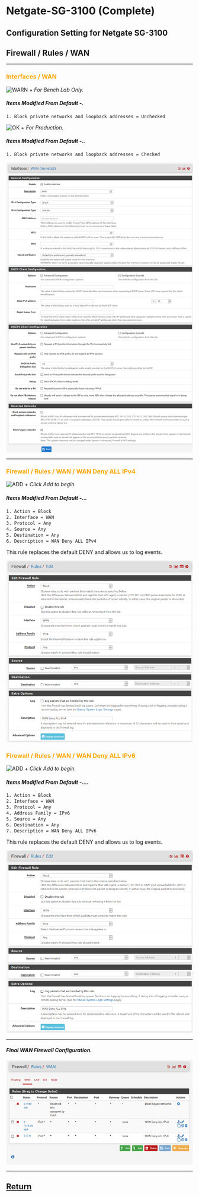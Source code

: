 # Netgate-SG-3100 (Complete)

## Configuration Setting for Netgate SG-3100

## **Firewall / Rules /  WAN**

---

### <span style="color:Orange">Interfaces / WAN </span>

![WARN +](https://via.placeholder.com/15/FF6A00/000000?text=+) *For Bench Lab Only.*

#### *Items Modified From Default -.*

    1. Block private networks and loopback addresses = Unchecked

![OK +](https://via.placeholder.com/15/4CFF00/000000?text=+) *For Production.*

#### *Items Modified From Default -..*

    1. Block private networks and loopback addresses = Checked

![SG-3100 / Interfaces / WAN](images/Wan-Interface-Configuration.png)

---

### <span style="color:Orange"> Firewall / Rules / WAN / WAN Deny ALL IPv4</span>

![ADD +](https://via.placeholder.com/15/43A047/000000?text=+) *Click Add to begin.*

#### *Items Modified From Default -...*

    1. Action = Block
    2. Interface = WAN
    3. Protocol = Any
    4. Source = Any
    5. Destination = Any
    6. Description = WAN Deny ALL IPv4

This rule replaces the default DENY and allows us to log events.

![SG-3100 / Firewall / Rules / IOT / ALLow ALL](images/Firewall_WAN_Deny_ALL_IPv4.png)

### <span style="color:Orange">Firewall / Rules / WAN / WAN Deny ALL IPv6</span>

![ADD +](https://via.placeholder.com/15/43A047/000000?text=+) *Click Add to begin.*

#### *Items Modified From Default -....*

    1. Action = Block
    2. Interface = WAN
    3. Protocol = Any
    4. Address Family = IPv6
    5. Source = Any
    6. Destination = Any
    7. Description = WAN Deny ALL IPv6

This rule replaces the default DENY and allows us to log events.

![SG-3100 / Firewall / Rules / IOT / ALLow ALL](images/Firewall_WAN_Deny_ALL_IPv6.png)

---

#### *Final WAN Firewall Configuration.*

![SG-3100 / Interfaces / Interface Assignments](images/Firewall_WAN_Final.png)

---

## [Return](../README.md)
